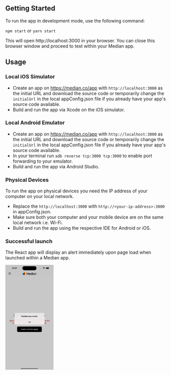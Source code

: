 ## Getting Started

To run the app in development mode, use the following command:

`npm start`
or
`yarn start`

This will open http://localhost:3000 in your browser. You can close this browser window and proceed to test within your Median app.

## Usage

### Local iOS Simulator

- Create an app on https://median.co/app with `http://localhost:3000` as the initial URL and download the source code or temporarily change the `initialUrl` in the local appConfig.json file if you already have your app's source code available.
- Build and run the app via Xcode on the iOS simulator.

### Local Android Emulator

- Create an app on https://median.co/app with `http://localhost:3000` as the initial URL and download the source code or temporarily change the `initialUrl` in the local appConfig.json file if you already have your app's source code available.
- In your terminal run `adb reverse tcp:3000 tcp:3000` to enable port forwarding to your emulator.
- Build and run the app via Android Studio.

### Physical Devices

To run the app on physical devices you need the IP address of your computer on your local network. 
- Replace the `http://localhost:3000` with `http://<your-ip-address>:3000` in appConfig.json.
- Make sure both your computer and your mobile device are on the same local network i.e. Wi-Fi.
- Build and run the app using the respective IDE for Android or iOS.

### Successful launch
The React app will display an alert immediately upon page load when launched within a Median app.

<img src="public/screenshot.png" alt="App Screenshot" width="30%" height="auto">
